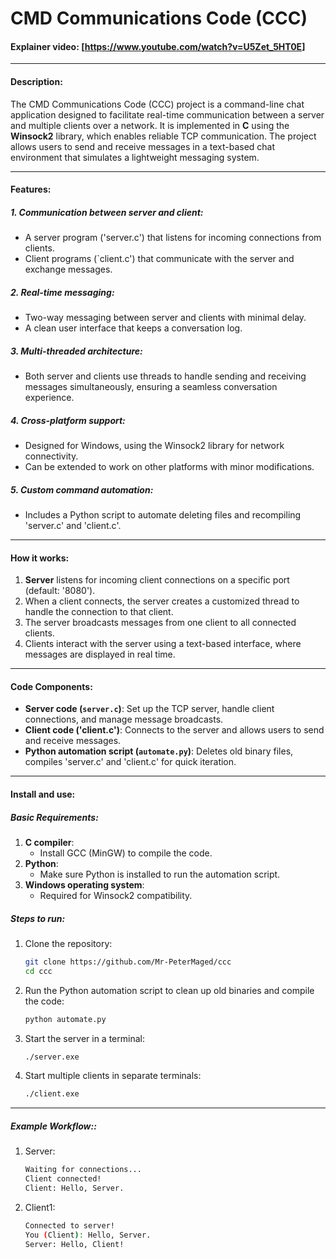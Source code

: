 #  CMD Communications Code (CCC) 
#### Explainer video: [<https://www.youtube.com/watch?v=U5Zet_5HT0E>]

---

#### **Description**:
The CMD Communications Code (CCC) project is a command-line chat application designed to facilitate real-time communication between a server and multiple clients over a network. It is implemented in **C** using the **Winsock2** library, which enables reliable TCP communication. The project allows users to send and receive messages in a text-based chat environment that simulates a lightweight messaging system.

---

#### **Features**:
##### **1. Communication between server and client**:
- A server program ('server.c') that listens for incoming connections from clients.
- Client programs (`client.c') that communicate with the server and exchange messages.

##### **2. Real-time messaging**:
- Two-way messaging between server and clients with minimal delay.
- A clean user interface that keeps a conversation log.

##### **3. Multi-threaded architecture**:
- Both server and clients use threads to handle sending and receiving messages simultaneously, ensuring a seamless conversation experience.

##### **4. Cross-platform support**:
- Designed for Windows, using the Winsock2 library for network connectivity.
- Can be extended to work on other platforms with minor modifications.

##### **5. Custom command automation**:
- Includes a Python script to automate deleting files and recompiling 'server.c' and 'client.c'.

---

#### **How it works**:
1. **Server** listens for incoming client connections on a specific port (default: '8080').
2. When a client connects, the server creates a customized thread to handle the connection to that client.
3. The server broadcasts messages from one client to all connected clients.
4. Clients interact with the server using a text-based interface, where messages are displayed in real time.

---

#### **Code Components**:
- **Server code (`server.c`)**: Set up the TCP server, handle client connections, and manage message broadcasts.
- **Client code ('client.c')**: Connects to the server and allows users to send and receive messages.
- **Python automation script (`automate.py`)**: Deletes old binary files, compiles 'server.c' and 'client.c' for quick iteration.

---

#### **Install and use**:

##### **Basic Requirements**:
1. **C compiler**:
   - Install GCC (MinGW) to compile the code.
2. **Python**:
   - Make sure Python is installed to run the automation script.
3. **Windows operating system**:
   - Required for Winsock2 compatibility.

##### **Steps to run**:
1. Clone the repository:
   ```bash
   git clone https://github.com/Mr-PeterMaged/ccc
   cd ccc

2. Run the Python automation script to clean up old binaries and compile the code:
   ```bash
   python automate.py
   
3. Start the server in a terminal:
   ```bash
   ./server.exe
   
4. Start multiple clients in separate terminals:
   ```bash
   ./client.exe

---

##### **Example Workflow:**:
1. Server:
   ```bash
   Waiting for connections...
   Client connected!
   Client: Hello, Server.

2. Client1:
   ```bash
   Connected to server!
   You (Client): Hello, Server.
   Server: Hello, Client!
